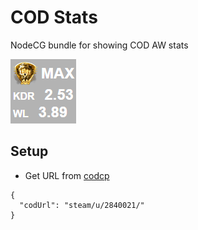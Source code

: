 # COD Stats

NodeCG bundle for showing COD AW stats

![Image](preview.png)

## Setup

- Get URL from [codcp](http://www.codcp.com)

```
{
  "codUrl": "steam/u/2840021/"
}
```
